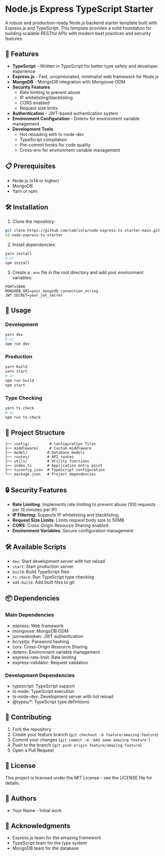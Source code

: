 # Node.js Express TypeScript Starter

A robust and production-ready Node.js backend starter template built with Express.js and TypeScript. This template provides a solid foundation for building scalable RESTful APIs with modern best practices and security features.

## 🚀 Features

- **TypeScript** - Written in TypeScript for better type safety and developer experience
- **Express.js** - Fast, unopinionated, minimalist web framework for Node.js
- **MongoDB** - MongoDB integration with Mongoose ODM
- **Security Features**
  - Rate limiting to prevent abuse
  - IP whitelisting/blacklisting
  - CORS enabled
  - Request size limits
- **Authentication** - JWT-based authentication system
- **Environment Configuration** - Dotenv for environment variable management
- **Development Tools**
  - Hot reloading with ts-node-dev
  - TypeScript compilation
  - Pre-commit hooks for code quality
  - Cross-env for environment variable management

## 📋 Prerequisites

- Node.js (v14 or higher)
- MongoDB
- Yarn or npm

## 🛠️ Installation

1. Clone the repository:
```bash
git clone https://github.com/cabriola/node-express-ts-starter-main.git
cd node-express-ts-starter
```

2. Install dependencies:
```bash
yarn install
# or
npm install
```

3. Create a `.env` file in the root directory and add your environment variables:
```env
PORT=3000
MONGODB_URI=your_mongodb_connection_string
JWT_SECRET=your_jwt_secret
```

## 🚀 Usage

### Development
```bash
yarn dev
# or
npm run dev
```

### Production
```bash
yarn build
yarn start
# or
npm run build
npm start
```

### Type Checking
```bash
yarn ts.check
# or
npm run ts.check
```

## 📁 Project Structure

```
├── config/         # Configuration files
├── middleware/     # Custom middleware
├── model/         # Database models
├── routes/        # API routes
├── utils/         # Utility functions
├── index.ts       # Application entry point
├── tsconfig.json  # TypeScript configuration
└── package.json   # Project dependencies
```

## 🔒 Security Features

- **Rate Limiting**: Implements rate limiting to prevent abuse (100 requests per 15 minutes per IP)
- **IP Filtering**: Supports IP whitelisting and blacklisting
- **Request Size Limits**: Limits request body size to 50MB
- **CORS**: Cross-Origin Resource Sharing enabled
- **Environment Variables**: Secure configuration management

## 🛠️ Available Scripts

- `dev`: Start development server with hot reload
- `start`: Start production server
- `build`: Build TypeScript files
- `ts.check`: Run TypeScript type checking
- `add-build`: Add built files to git

## 📦 Dependencies

### Main Dependencies
- express: Web framework
- mongoose: MongoDB ODM
- jsonwebtoken: JWT authentication
- bcryptjs: Password hashing
- cors: Cross-Origin Resource Sharing
- dotenv: Environment variable management
- express-rate-limit: Rate limiting
- express-validator: Request validation

### Development Dependencies
- typescript: TypeScript support
- ts-node: TypeScript execution
- ts-node-dev: Development server with hot reload
- @types/*: TypeScript type definitions

## 🤝 Contributing

1. Fork the repository
2. Create your feature branch (`git checkout -b feature/amazing-feature`)
3. Commit your changes (`git commit -m 'Add some amazing feature'`)
4. Push to the branch (`git push origin feature/amazing-feature`)
5. Open a Pull Request

## 📝 License

This project is licensed under the MIT License - see the LICENSE file for details.

## 👥 Authors

- Your Name - Initial work

## 🙏 Acknowledgments

- Express.js team for the amazing framework
- TypeScript team for the type system
- MongoDB team for the database
